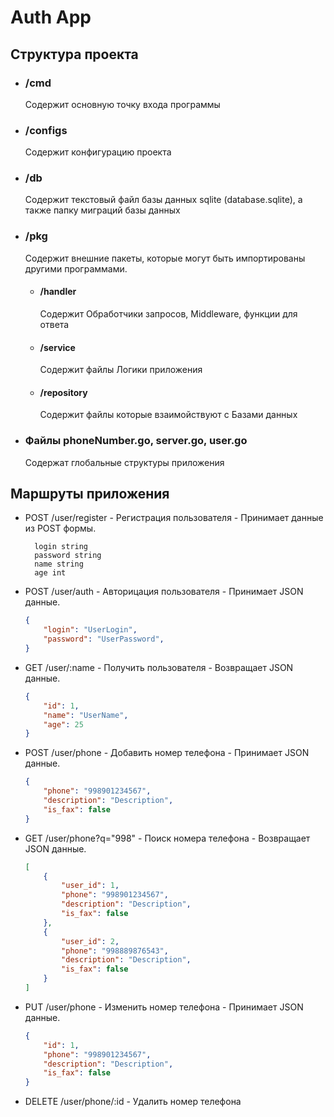 # Auth App

## Структура проекта

- ### /cmd

  Содержит основную точку входа программы

- ### /configs

  Содержит конфигурацию проекта

- ### /db

  Содержит текстовый файл базы данных sqlite (database.sqlite), а также папку миграций базы данных

- ### /pkg

  Содержит внешние пакеты, которые могут быть импортированы другими программами.

  - #### /handler

    Содержит Обработчики запросов, Middleware, функции для ответа

  - #### /service

    Содержит файлы Логики приложения

  - #### /repository

    Содержит файлы которые взаимойствуют с Базами данных

- ### Файлы phoneNumber.go, server.go, user.go

  Содержат глобальные структуры приложения

## Маршруты приложения

- POST /user/register - Регистрация пользователя - Принимает данные из POST формы.
  ```
    login string
    password string
    name string
    age int
  ```
- POST /user/auth - Авторицация пользователя - Принимает JSON данные.
  ```JSON
  {
      "login": "UserLogin",
      "password": "UserPassword",
  }
  ```
- GET /user/:name - Получить пользователя - Возвращает JSON данные.
  ```JSON
  {
      "id": 1,
      "name": "UserName",
      "age": 25
  }
  ```
- POST /user/phone - Добавить номер телефона - Принимает JSON данные.
  ```JSON
  {
      "phone": "998901234567",
      "description": "Description",
      "is_fax": false
  }
  ```
- GET /user/phone?q="998" - Поиск номера телефона - Возвращает JSON данные.
  ```JSON
  [
      {
          "user_id": 1,
          "phone": "998901234567",
          "description": "Description",
          "is_fax": false
      },
      {
          "user_id": 2,
          "phone": "998889876543",
          "description": "Description",
          "is_fax": false
      }
  ]
  ```
- PUT /user/phone - Изменить номер телефона - Принимает JSON данные.
  ```JSON
  {
      "id": 1,
      "phone": "998901234567",
      "description": "Description",
      "is_fax": false
  }
  ```
- DELETE /user/phone/:id - Удалить номер телефона
